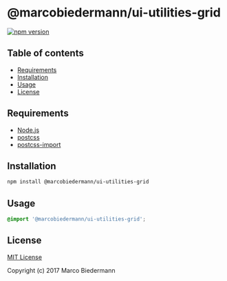 # @marcobiedermann/ui-utilities-grid

[![npm version](https://badge.fury.io/js/%40marcobiedermann%2Fui-utilities-grid.svg)](https://badge.fury.io/js/%40marcobiedermann%2Fui-utilities-grid)

## Table of contents

* [Requirements](#requirements)
* [Installation](#installation)
* [Usage](#usage)
* [License](#license)

## Requirements

* [Node.js](https://nodejs.org)
* [postcss](https://github.com/postcss/postcss)
* [postcss-import](https://github.com/postcss/postcss-import)

## Installation

```sh
npm install @marcobiedermann/ui-utilities-grid
```

## Usage

```css
@import '@marcobiedermann/ui-utilities-grid';
```

## License

[MIT License](../../LICENSE)

Copyright (c) 2017 Marco Biedermann
